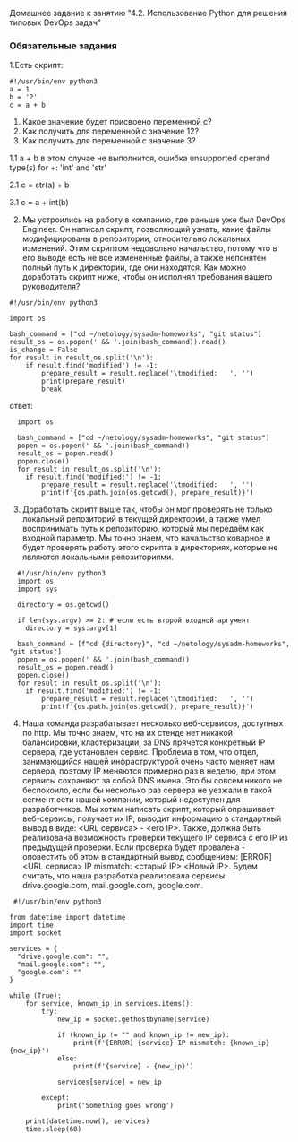 Домашнее задание к занятию "4.2. Использование Python для решения типовых DevOps задач"

### Обязательные задания

1.Есть скрипт:

```
#!/usr/bin/env python3
a = 1
b = '2'
c = a + b
```

 1. Какое значение будет присвоено переменной c?
 2. Как получить для переменной c значение 12?
 3. Как получить для переменной c значение 3?

1.1 a + b в этом случае не выполнится, ошибка unsupported operand type(s) for +: 'int' and 'str'

2.1 c = str(a) + b

3.1 c = a + int(b)

2. Мы устроились на работу в компанию, где раньше уже был DevOps Engineer. Он написал скрипт, позволяющий узнать, какие файлы модифицированы в репозитории, относительно локальных изменений.
Этим скриптом недовольно начальство, потому что в его выводе есть не все изменённые файлы, а также непонятен полный путь к директории, где они находятся.
Как можно доработать скрипт ниже, чтобы он исполнял требования вашего руководителя?

```
#!/usr/bin/env python3

import os

bash_command = ["cd ~/netology/sysadm-homeworks", "git status"]
result_os = os.popen(' && '.join(bash_command)).read()
is_change = False
for result in result_os.split('\n'):
    if result.find('modified') != -1:
        prepare_result = result.replace('\tmodified:   ', '')
        print(prepare_result)
        break
```

ответ:

```
  import os

  bash_command = ["cd ~/netology/sysadm-homeworks", "git status"]
  popen = os.popen(' && '.join(bash_command))
  result_os = popen.read()
  popen.close()
  for result in result_os.split('\n'):
    if result.find('modified:') != -1:
        prepare_result = result.replace('\tmodified:   ', '')
        print(f'{os.path.join(os.getcwd(), prepare_result)}')
```

3. Доработать скрипт выше так, чтобы он мог проверять не только локальный репозиторий в текущей директории, а также умел воспринимать путь к репозиторию, который мы передаём как входной параметр.
Мы точно знаем, что начальство коварное и будет проверять работу этого скрипта в директориях, которые не являются локальными репозиториями.

```
  #!/usr/bin/env python3
  import os
  import sys
  
  directory = os.getcwd()

  if len(sys.argv) >= 2: # если есть второй входной аргумент
    directory = sys.argv[1]

  bash_command = [f"cd {directory}", "cd ~/netology/sysadm-homeworks", "git status"]
  popen = os.popen(' && '.join(bash_command))
  result_os = popen.read()
  popen.close()
  for result in result_os.split('\n'):
    if result.find('modified:') != -1:
        prepare_result = result.replace('\tmodified:   ', '')
        print(f'{os.path.join(os.getcwd(), prepare_result)}')
```

4. Наша команда разрабатывает несколько веб-сервисов, доступных по http. Мы точно знаем, что на их стенде нет никакой балансировки, кластеризации, за DNS прячется конкретный IP сервера, где установлен сервис.
Проблема в том, что отдел, занимающийся нашей инфраструктурой очень часто меняет нам сервера, поэтому IP меняются примерно раз в неделю, при этом сервисы сохраняют за собой DNS имена.
Это бы совсем никого не беспокоило, если бы несколько раз сервера не уезжали в такой сегмент сети нашей компании, который недоступен для разработчиков.
Мы хотим написать скрипт, который опрашивает веб-сервисы, получает их IP, выводит информацию в стандартный вывод в виде: <URL сервиса> - <его IP>.
Также, должна быть реализована возможность проверки текущего IP сервиса c его IP из предыдущей проверки. Если проверка будет провалена - оповестить об этом в стандартный вывод сообщением: [ERROR] <URL сервиса> IP mismatch: <старый IP> <Новый IP>.
Будем считать, что наша разработка реализовала сервисы: drive.google.com, mail.google.com, google.com.

```
 #!/usr/bin/env python3
 
from datetime import datetime
import time
import socket

services = {
  "drive.google.com": "", 
  "mail.google.com": "", 
  "google.com": ""
}

while (True):
    for service, known_ip in services.items():
        try:
            new_ip = socket.gethostbyname(service)
            
            if (known_ip != "" and known_ip != new_ip):
                print(f'[ERROR] {service} IP mismatch: {known_ip} {new_ip}')
            else:
                print(f'{service} - {new_ip}')

            services[service] = new_ip

        except:
            print('Something goes wrong')

    print(datetime.now(), services)
    time.sleep(60)
```
